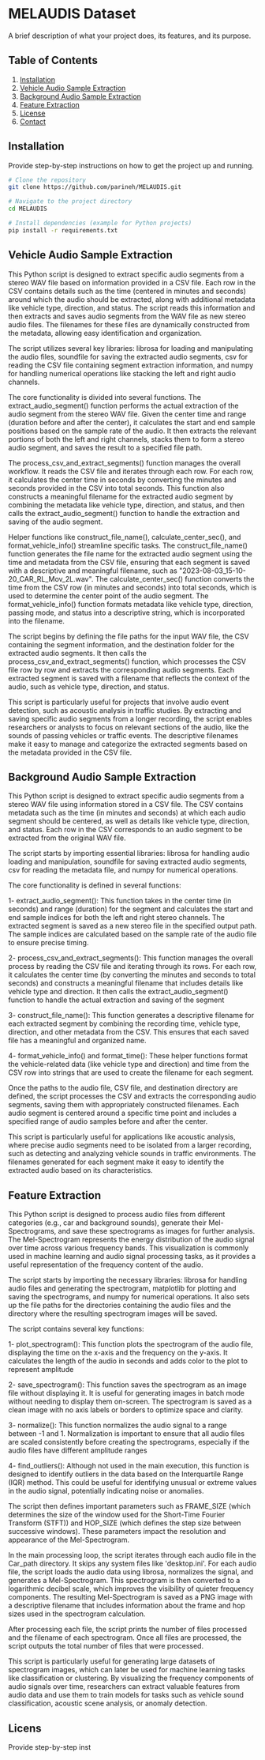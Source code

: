 # MELAUDIS Dataset

A brief description of what your project does, its features, and its purpose.

## Table of Contents
1. [Installation](#installation)
2. [Vehicle Audio Sample Extraction](#vehicle-audio-sample-extraction)
3. [Background Audio Sample Extraction](#background-audio-sample-extraction)
4. [Feature Extraction](#feature-extraction)
5. [License](#license)
6. [Contact](#contact)

## Installation

Provide step-by-step instructions on how to get the project up and running.
```bash
# Clone the repository
git clone https://github.com/parineh/MELAUDIS.git

# Navigate to the project directory
cd MELAUDIS

# Install dependencies (example for Python projects)
pip install -r requirements.txt
```

## Vehicle Audio Sample Extraction
This Python script is designed to extract specific audio segments from a stereo WAV file based on information provided in a CSV file. Each row in the CSV contains details such as the time (centered in minutes and seconds) around which the audio should be extracted, along with additional metadata like vehicle type, direction, and status. The script reads this information and then extracts and saves audio segments from the WAV file as new stereo audio files. The filenames for these files are dynamically constructed from the metadata, allowing easy identification and organization.

The script utilizes several key libraries: librosa for loading and manipulating the audio files, soundfile for saving the extracted audio segments, csv for reading the CSV file containing segment extraction information, and numpy for handling numerical operations like stacking the left and right audio channels.

The core functionality is divided into several functions. The extract_audio_segment() function performs the actual extraction of the audio segment from the stereo WAV file. Given the center time and range (duration before and after the center), it calculates the start and end sample positions based on the sample rate of the audio. It then extracts the relevant portions of both the left and right channels, stacks them to form a stereo audio segment, and saves the result to a specified file path.

The process_csv_and_extract_segments() function manages the overall workflow. It reads the CSV file and iterates through each row. For each row, it calculates the center time in seconds by converting the minutes and seconds provided in the CSV into total seconds. This function also constructs a meaningful filename for the extracted audio segment by combining the metadata like vehicle type, direction, and status, and then calls the extract_audio_segment() function to handle the extraction and saving of the audio segment.

Helper functions like construct_file_name(), calculate_center_sec(), and format_vehicle_info() streamline specific tasks. The construct_file_name() function generates the file name for the extracted audio segment using the time and metadata from the CSV file, ensuring that each segment is saved with a descriptive and meaningful filename, such as "2023-08-03_15-10-20_CAR_RL_Mov_2L.wav". The calculate_center_sec() function converts the time from the CSV row (in minutes and seconds) into total seconds, which is used to determine the center point of the audio segment. The format_vehicle_info() function formats metadata like vehicle type, direction, passing mode, and status into a descriptive string, which is incorporated into the filename.

The script begins by defining the file paths for the input WAV file, the CSV containing the segment information, and the destination folder for the extracted audio segments. It then calls the process_csv_and_extract_segments() function, which processes the CSV file row by row and extracts the corresponding audio segments. Each extracted segment is saved with a filename that reflects the context of the audio, such as vehicle type, direction, and status.

This script is particularly useful for projects that involve audio event detection, such as acoustic analysis in traffic studies. By extracting and saving specific audio segments from a longer recording, the script enables researchers or analysts to focus on relevant sections of the audio, like the sounds of passing vehicles or traffic events. The descriptive filenames make it easy to manage and categorize the extracted segments based on the metadata provided in the CSV file.

## Background Audio Sample Extraction
This Python script is designed to extract specific audio segments from a stereo WAV file using information stored in a CSV file. The CSV contains metadata such as the time (in minutes and seconds) at which each audio segment should be centered, as well as details like vehicle type, direction, and status. Each row in the CSV corresponds to an audio segment to be extracted from the original WAV file.

The script starts by importing essential libraries: librosa for handling audio loading and manipulation, soundfile for saving extracted audio segments, csv for reading the metadata file, and numpy for numerical operations.

The core functionality is defined in several functions:

1- extract_audio_segment(): This function takes in the center time (in seconds) and range (duration) for the segment and calculates the start and end sample indices for both the left and right stereo channels. The extracted segment is saved as a new stereo file in the specified output path. The sample indices are calculated based on the sample rate of the audio file to ensure precise timing.

2- process_csv_and_extract_segments(): This function manages the overall process by reading the CSV file and iterating through its rows. For each row, it calculates the center time (by converting the minutes and seconds to total seconds) and constructs a meaningful filename that includes details like vehicle type and direction. It then calls the extract_audio_segment() function to handle the actual extraction and saving of the segment

3- construct_file_name(): This function generates a descriptive filename for each extracted segment by combining the recording time, vehicle type, direction, and other metadata from the CSV. This ensures that each saved file has a meaningful and organized name.

4- format_vehicle_info() and format_time(): These helper functions format the vehicle-related data (like vehicle type and direction) and time from the CSV row into strings that are used to create the filename for each segment.

Once the paths to the audio file, CSV file, and destination directory are defined, the script processes the CSV and extracts the corresponding audio segments, saving them with appropriately constructed filenames. Each audio segment is centered around a specific time point and includes a specified range of audio samples before and after the center.

This script is particularly useful for applications like acoustic analysis, where precise audio segments need to be isolated from a larger recording, such as detecting and analyzing vehicle sounds in traffic environments. The filenames generated for each segment make it easy to identify the extracted audio based on its characteristics.


## Feature Extraction
This Python script is designed to process audio files from different categories (e.g., car and background sounds), generate their Mel-Spectrograms, and save these spectrograms as images for further analysis. The Mel-Spectrogram represents the energy distribution of the audio signal over time across various frequency bands. This visualization is commonly used in machine learning and audio signal processing tasks, as it provides a useful representation of the frequency content of the audio.

The script starts by importing the necessary libraries: librosa for handling audio files and generating the spectrogram, matplotlib for plotting and saving the spectrograms, and numpy for numerical operations. It also sets up the file paths for the directories containing the audio files and the directory where the resulting spectrogram images will be saved.

The script contains several key functions:

1- plot_spectrogram(): This function plots the spectrogram of the audio file, displaying the time on the x-axis and the frequency on the y-axis. It calculates the length of the audio in seconds and adds color to the plot to represent amplitude

2- save_spectrogram(): This function saves the spectrogram as an image file without displaying it. It is useful for generating images in batch mode without needing to display them on-screen. The spectrogram is saved as a clean image with no axis labels or borders to optimize space and clarity.

3- normalize(): This function normalizes the audio signal to a range between -1 and 1. Normalization is important to ensure that all audio files are scaled consistently before creating the spectrograms, especially if the audio files have different amplitude ranges

4- find_outliers(): Although not used in the main execution, this function is designed to identify outliers in the data based on the Interquartile Range (IQR) method. This could be useful for identifying unusual or extreme values in the audio signal, potentially indicating noise or anomalies.

The script then defines important parameters such as FRAME_SIZE (which determines the size of the window used for the Short-Time Fourier Transform (STFT)) and HOP_SIZE (which defines the step size between successive windows). These parameters impact the resolution and appearance of the Mel-Spectrogram.

In the main processing loop, the script iterates through each audio file in the Car_path directory. It skips any system files like 'desktop.ini'. For each audio file, the script loads the audio data using librosa, normalizes the signal, and generates a Mel-Spectrogram. This spectrogram is then converted to a logarithmic decibel scale, which improves the visibility of quieter frequency components. The resulting Mel-Spectrogram is saved as a PNG image with a descriptive filename that includes information about the frame and hop sizes used in the spectrogram calculation.

After processing each file, the script prints the number of files processed and the filename of each spectrogram. Once all files are processed, the script outputs the total number of files that were processed.

This script is particularly useful for generating large datasets of spectrogram images, which can later be used for machine learning tasks like classification or clustering. By visualizing the frequency components of audio signals over time, researchers can extract valuable features from audio data and use them to train models for tasks such as vehicle sound classification, acoustic scene analysis, or anomaly detection.


## Licens

Provide step-by-step inst
